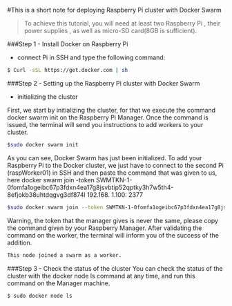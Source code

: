 #This is a short note for deploying Raspberry Pi cluster with Docker Swarm

>To achieve this tutorial, you will need at least two Raspberry Pi , their power supplies , as well as micro-SD card(8GB is sufficient).



###Step 1 - Install Docker on Raspberry Pi
* connect Pi in SSH and type the following command:
```sh
$ Curl -sSL https://get.docker.com | sh
```

###Step 2 - Setting up the Raspberry Pi cluster with Docker Swarm
* initializing the cluster

First, we start by initializing the cluster, for that we execute the command docker swarm init on the Raspberry Pi Manager.
Once the command is issued, the terminal will send you instructions to add workers to your cluster.
```sh
$sudo docker swarm init
```
As you can see, Docker Swarm has just been initialized. To add your Raspberry Pi to the Docker cluster, we just have to connect to the second Pi (raspWorker01) in SSH and then paste the command that was given to us, here docker swarm join -token SWMTKN-1-0fomfa1ogeibc67p3fdxn4ea17g8jsvbtip52qptky3h7w5th4-8efjokb38uhtdqgvg3df874l 192.168. 1.100: 2377
```sh
$sudo docker swarm join --token SWMTKN-1-0fomfa1ogeibc67p3fdxn4ea17g8jsvbtip52qptky3h7w5th4-8efjokb38uhtdqgvg3idf874l 192.168.1.100:2377
```
Warning, the token that the manager gives is never the same, please copy the command given by your Raspberry Manager.
After validating the command on the worker, the terminal will inform you of the success of the addition.
```sh
This node joined a swarm as a worker.
```


###Step 3 - Check the status of the cluster
You can check the status of the cluster with the docker node ls command at any time, and run this command on the Manager machine.
```sh
$ sudo docker node ls
```
